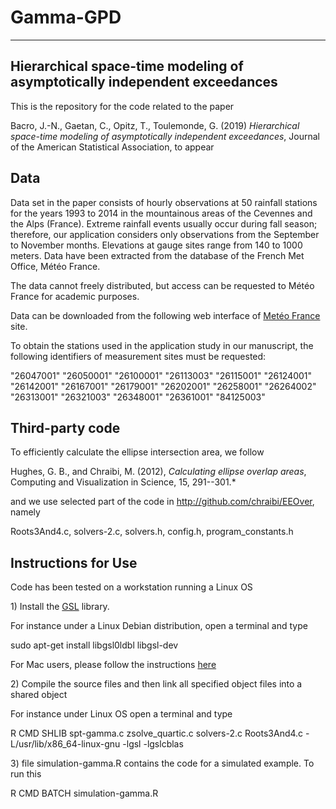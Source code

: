 # Gamma-GPD
---
Hierarchical space-time modeling of asymptotically independent exceedances
---

This is the repository for the code related to the paper 

Bacro, J.-N., Gaetan, C., Opitz, T., Toulemonde, G. (2019) *Hierarchical space-time modeling of asymptotically independent exceedances*, Journal of the American Statistical Association, to appear

Data 
----


Data set in the paper consists of hourly observations at 50 rainfall stations for
the years 1993 to 2014 in the mountainous areas of the Cevennes and the
Alps (France). Extreme rainfall events usually occur during fall season;
therefore, our application considers only observations from the
September to November months. Elevations at gauge sites range from 140
to 1000 meters. Data have been extracted from the database of the French
Met Office, Météo France.

The data cannot freely distributed, but access can be requested to Météo France for academic purposes. 

Data can be downloaded from the following web interface of
[Metéo France](https://publitheque.meteo.fr/okapi/accueil/okapiWebPubli/index.jsp)
site.

To obtain the stations used in the application study in our manuscript,
the following identifiers of measurement sites must be requested:

\"26047001\" \"26050001\" \"26100001\" \"26113003\" \"26115001\"
\"26124001\" \"26142001\" \"26167001\" \"26179001\" \"26202001\"
\"26258001\" \"26264002\" \"26313001\" \"26321003\" \"26348001\"
\"26361001\" \"84125003\"



Third-party code 
----



To efficiently calculate the ellipse intersection area, we follow

Hughes, G. B., and Chraibi, M. (2012), *Calculating ellipse overlap
areas*, Computing and Visualization in Science, 15, 291--301.*

and we use selected part of the code in http://github.com/chraibi/EEOver, namely 

Roots3And4.c, solvers-2.c, solvers.h, config.h, program_constants.h



Instructions for Use 
----

Code has been tested on a workstation running a Linux OS


1\) Install the [GSL](https://www.gnu.org/software/gsl/)  library. 

For instance under a Linux Debian
distribution, open a terminal and type

sudo apt-get install libgsl0ldbl libgsl-dev

For Mac users, please follow the instructions [here](http://macappstore.org/gsl/) 

2\) Compile the source files and then link all specified object files into a shared object

For instance under  Linux OS open a terminal and type

R CMD SHLIB spt-gamma.c zsolve_quartic.c solvers-2.c Roots3And4.c
-L/usr/lib/x86\_64-linux-gnu -lgsl -lgslcblas



3\) file simulation-gamma.R contains the code for a simulated example. To run this 

R CMD BATCH simulation-gamma.R

